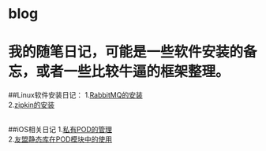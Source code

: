 # blog
# 我的随笔日记，可能是一些软件安装的备忘，或者一些比较牛逼的框架整理。
##Linux软件安装日记： 
1.<a href="https://github.com/AmadeusSys/blog/blob/master/RabbitMQ.md">RabbitMQ的安装</a>  
2.<a href="https://github.com/AmadeusSys/blog/blob/master/zipkin.md">zipkin的安装</a> 
##

##iOS相关日记
1.<a href="https://github.com/AmadeusSys/blog/blob/master/Pod.md">私有POD的管理</a>  
2.<a href="https://github.com/AmadeusSys/blog/blob/master/Pod.md">友盟静态库在POD模块中的使用</a> 
##
